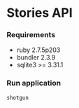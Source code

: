 # Stories API

### Requirements

- ruby 2.7.5p203
- bundler 2.3.9
- sqlite3 >= 3.31.1

### Run application

```bash
shotgun
```

